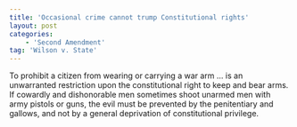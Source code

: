 ```yaml
---
title: 'Occasional crime cannot trump Constitutional rights'
layout: post
categories:
    - 'Second Amendment'
tag: 'Wilson v. State'
---
```


To prohibit a citizen from wearing or carrying a war arm … is an unwarranted restriction upon the constitutional right to keep and bear arms. If cowardly and dishonorable men sometimes shoot unarmed men with army pistols or guns, the evil must be prevented by the penitentiary and gallows, and not by a general deprivation of constitutional privilege.